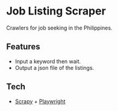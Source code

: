 # Job Listing Scraper

Crawlers for job seeking in the Philippines.

## Features
- Input a keyword then wait.
- Output a json file of the listings.

## Tech
- [Scrapy](https://www.scrapy.org/docs) + [Playwright](https://playwright.dev/python/)
